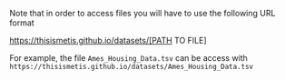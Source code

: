 Note that in order to access files you will have to use the following URL format

https://thisismetis.github.io/datasets/[PATH TO FILE]

For example, the file `Ames_Housing_Data.tsv` can be access with `https://thisismetis.github.io/datasets/Ames_Housing_Data.tsv`
